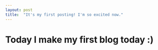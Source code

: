```yaml
---
layout: post
title:  "It's my first posting! I'm so excited now."
---
```


# Today I make my first blog today :) 
